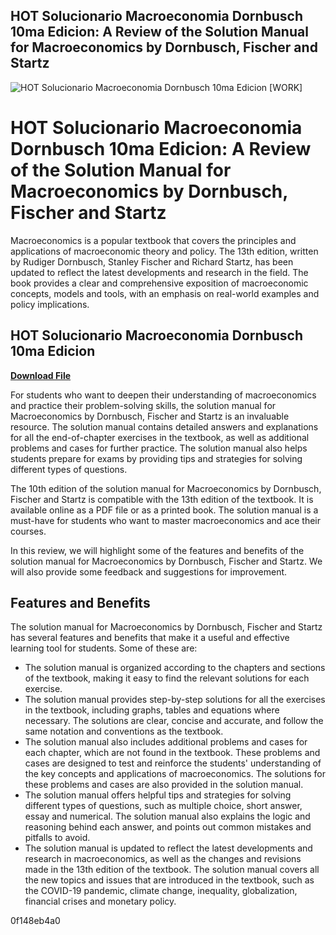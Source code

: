 ## HOT Solucionario Macroeconomia Dornbusch 10ma Edicion: A Review of the Solution Manual for Macroeconomics by Dornbusch, Fischer and Startz

 
![HOT Solucionario Macroeconomia Dornbusch 10ma Edicion \[WORK\]](https://encrypted-tbn1.gstatic.com/images?q=tbn:ANd9GcRF0gotQGi1njucqTuOSLlcpcv3Aq2YlhJQPuFsTMgxOPSR9TqeivO0D5E)

 
# HOT Solucionario Macroeconomia Dornbusch 10ma Edicion: A Review of the Solution Manual for Macroeconomics by Dornbusch, Fischer and Startz
 
Macroeconomics is a popular textbook that covers the principles and applications of macroeconomic theory and policy. The 13th edition, written by Rudiger Dornbusch, Stanley Fischer and Richard Startz, has been updated to reflect the latest developments and research in the field. The book provides a clear and comprehensive exposition of macroeconomic concepts, models and tools, with an emphasis on real-world examples and policy implications.
 
## HOT Solucionario Macroeconomia Dornbusch 10ma Edicion


[**Download File**](https://www.google.com/url?q=https%3A%2F%2Ftlniurl.com%2F2tK1SZ&sa=D&sntz=1&usg=AOvVaw2NIoGF56QdfdfuS9ZlRuNR)

 
For students who want to deepen their understanding of macroeconomics and practice their problem-solving skills, the solution manual for Macroeconomics by Dornbusch, Fischer and Startz is an invaluable resource. The solution manual contains detailed answers and explanations for all the end-of-chapter exercises in the textbook, as well as additional problems and cases for further practice. The solution manual also helps students prepare for exams by providing tips and strategies for solving different types of questions.
 
The 10th edition of the solution manual for Macroeconomics by Dornbusch, Fischer and Startz is compatible with the 13th edition of the textbook. It is available online as a PDF file or as a printed book. The solution manual is a must-have for students who want to master macroeconomics and ace their courses.
  
In this review, we will highlight some of the features and benefits of the solution manual for Macroeconomics by Dornbusch, Fischer and Startz. We will also provide some feedback and suggestions for improvement.
 
## Features and Benefits
 
The solution manual for Macroeconomics by Dornbusch, Fischer and Startz has several features and benefits that make it a useful and effective learning tool for students. Some of these are:
 
- The solution manual is organized according to the chapters and sections of the textbook, making it easy to find the relevant solutions for each exercise.
- The solution manual provides step-by-step solutions for all the exercises in the textbook, including graphs, tables and equations where necessary. The solutions are clear, concise and accurate, and follow the same notation and conventions as the textbook.
- The solution manual also includes additional problems and cases for each chapter, which are not found in the textbook. These problems and cases are designed to test and reinforce the students' understanding of the key concepts and applications of macroeconomics. The solutions for these problems and cases are also provided in the solution manual.
- The solution manual offers helpful tips and strategies for solving different types of questions, such as multiple choice, short answer, essay and numerical. The solution manual also explains the logic and reasoning behind each answer, and points out common mistakes and pitfalls to avoid.
- The solution manual is updated to reflect the latest developments and research in macroeconomics, as well as the changes and revisions made in the 13th edition of the textbook. The solution manual covers all the new topics and issues that are introduced in the textbook, such as the COVID-19 pandemic, climate change, inequality, globalization, financial crises and monetary policy.

 0f148eb4a0
